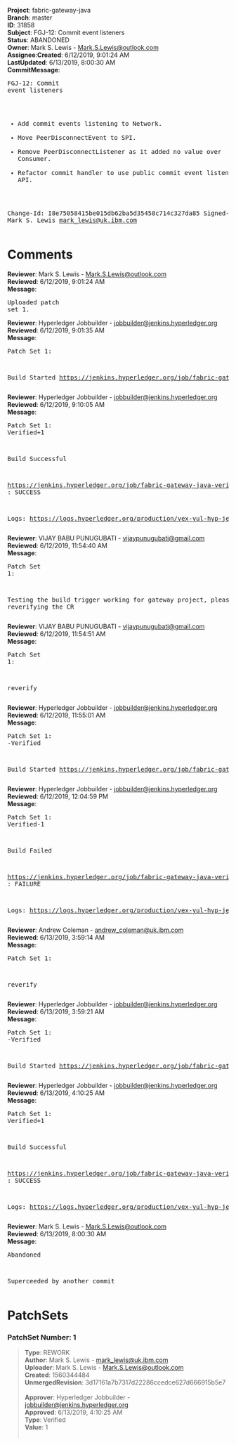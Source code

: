 <strong>Project</strong>: fabric-gateway-java</br><strong>Branch</strong>: master<br><strong>ID</strong>: 31858<br><strong>Subject</strong>: FGJ-12: Commit event listeners<br><strong>Status</strong>: ABANDONED<br><strong>Owner</strong>: Mark S. Lewis - Mark.S.Lewis@outlook.com<br><strong>Assignee</strong>:<strong>Created</strong>: 6/12/2019, 9:01:24 AM<br><strong>LastUpdated</strong>: 6/13/2019, 8:00:30 AM<br><strong>CommitMessage</strong>:<br><pre>FGJ-12: Commit event listeners

- Add commit events listening to Network.
- Move PeerDisconnectEvent to SPI.
- Remove PeerDisconnectListener as it added no value over Consumer.
- Refactor commit handler to use public commit event listener API.

Change-Id: I8e75058415be015db62ba5d35458c714c327da85
Signed-off-by: Mark S. Lewis <mark_lewis@uk.ibm.com>
</pre><h1>Comments</h1><strong>Reviewer</strong>: Mark S. Lewis - Mark.S.Lewis@outlook.com<br><strong>Reviewed</strong>: 6/12/2019, 9:01:24 AM<br><strong>Message</strong>: <pre>Uploaded patch set 1.</pre><strong>Reviewer</strong>: Hyperledger Jobbuilder - jobbuilder@jenkins.hyperledger.org<br><strong>Reviewed</strong>: 6/12/2019, 9:01:35 AM<br><strong>Message</strong>: <pre>Patch Set 1:

Build Started https://jenkins.hyperledger.org/job/fabric-gateway-java-verify-x86_64/67/</pre><strong>Reviewer</strong>: Hyperledger Jobbuilder - jobbuilder@jenkins.hyperledger.org<br><strong>Reviewed</strong>: 6/12/2019, 9:10:05 AM<br><strong>Message</strong>: <pre>Patch Set 1: Verified+1

Build Successful 

https://jenkins.hyperledger.org/job/fabric-gateway-java-verify-x86_64/67/ : SUCCESS

Logs: https://logs.hyperledger.org/production/vex-yul-hyp-jenkins-3/fabric-gateway-java-verify-x86_64/67</pre><strong>Reviewer</strong>: VIJAY BABU PUNUGUBATI - vijaypunugubati@gmail.com<br><strong>Reviewed</strong>: 6/12/2019, 11:54:40 AM<br><strong>Message</strong>: <pre>Patch Set 1:

Testing the build trigger working for gateway project, please ignore reverifying the CR</pre><strong>Reviewer</strong>: VIJAY BABU PUNUGUBATI - vijaypunugubati@gmail.com<br><strong>Reviewed</strong>: 6/12/2019, 11:54:51 AM<br><strong>Message</strong>: <pre>Patch Set 1:

reverify</pre><strong>Reviewer</strong>: Hyperledger Jobbuilder - jobbuilder@jenkins.hyperledger.org<br><strong>Reviewed</strong>: 6/12/2019, 11:55:01 AM<br><strong>Message</strong>: <pre>Patch Set 1: -Verified

Build Started https://jenkins.hyperledger.org/job/fabric-gateway-java-verify-x86_64/68/</pre><strong>Reviewer</strong>: Hyperledger Jobbuilder - jobbuilder@jenkins.hyperledger.org<br><strong>Reviewed</strong>: 6/12/2019, 12:04:59 PM<br><strong>Message</strong>: <pre>Patch Set 1: Verified-1

Build Failed 

https://jenkins.hyperledger.org/job/fabric-gateway-java-verify-x86_64/68/ : FAILURE

Logs: https://logs.hyperledger.org/production/vex-yul-hyp-jenkins-3/fabric-gateway-java-verify-x86_64/68</pre><strong>Reviewer</strong>: Andrew Coleman - andrew_coleman@uk.ibm.com<br><strong>Reviewed</strong>: 6/13/2019, 3:59:14 AM<br><strong>Message</strong>: <pre>Patch Set 1:

reverify</pre><strong>Reviewer</strong>: Hyperledger Jobbuilder - jobbuilder@jenkins.hyperledger.org<br><strong>Reviewed</strong>: 6/13/2019, 3:59:21 AM<br><strong>Message</strong>: <pre>Patch Set 1: -Verified

Build Started https://jenkins.hyperledger.org/job/fabric-gateway-java-verify-x86_64/69/</pre><strong>Reviewer</strong>: Hyperledger Jobbuilder - jobbuilder@jenkins.hyperledger.org<br><strong>Reviewed</strong>: 6/13/2019, 4:10:25 AM<br><strong>Message</strong>: <pre>Patch Set 1: Verified+1

Build Successful 

https://jenkins.hyperledger.org/job/fabric-gateway-java-verify-x86_64/69/ : SUCCESS

Logs: https://logs.hyperledger.org/production/vex-yul-hyp-jenkins-3/fabric-gateway-java-verify-x86_64/69</pre><strong>Reviewer</strong>: Mark S. Lewis - Mark.S.Lewis@outlook.com<br><strong>Reviewed</strong>: 6/13/2019, 8:00:30 AM<br><strong>Message</strong>: <pre>Abandoned

Superceeded by another commit</pre><h1>PatchSets</h1><h3>PatchSet Number: 1</h3><blockquote><strong>Type</strong>: REWORK<br><strong>Author</strong>: Mark S. Lewis - mark_lewis@uk.ibm.com<br><strong>Uploader</strong>: Mark S. Lewis - Mark.S.Lewis@outlook.com<br><strong>Created</strong>: 1560344484<br><strong>UnmergedRevision</strong>: 3d17161a7b7317d22286ccedce627d666915b5e7<br><br><strong>Approver</strong>: Hyperledger Jobbuilder - jobbuilder@jenkins.hyperledger.org<br><strong>Approved</strong>: 6/13/2019, 4:10:25 AM<br><strong>Type</strong>: Verified<br><strong>Value</strong>: 1<br><br></blockquote>